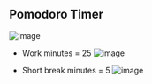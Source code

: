 ## Pomodoro Timer
![image](https://github.com/Asavei16/Pomodoro-Timer/assets/57408487/99e659e1-1211-47a8-89bf-ba86a7ef848c)


* Work minutes = 25
![image](https://github.com/Asavei16/Pomodoro-Timer/assets/57408487/236f33f2-a6bd-428a-91c4-ec5454843597)

* Short break minutes = 5
![image](https://github.com/Asavei16/Pomodoro-Timer/assets/57408487/e6ee532c-91a6-4c5d-a7ff-c23cf5f4a946)




